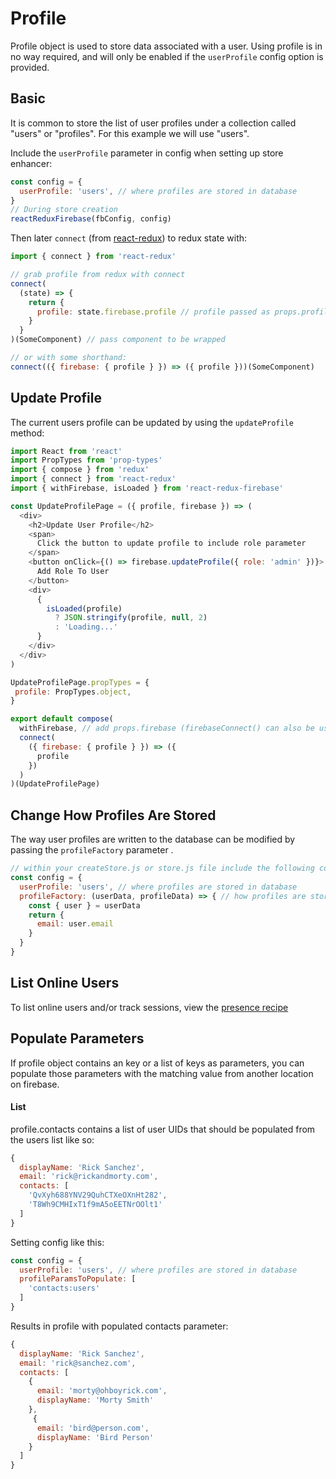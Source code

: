 # Profile

Profile object is used to store data associated with a user. Using profile is in no way required, and will only be enabled if the `userProfile` config option is provided.

## Basic
It is common to store the list of user profiles under a collection called "users" or "profiles". For this example we will use "users".

Include the `userProfile` parameter in config when setting up store enhancer:

```js
const config = {
  userProfile: 'users', // where profiles are stored in database
}
// During store creation
reactReduxFirebase(fbConfig, config)
```

Then later `connect` (from [react-redux](https://github.com/reactjs/react-redux/blob/master/docs/api.md)) to redux state with:

```js
import { connect } from 'react-redux'

// grab profile from redux with connect
connect(
  (state) => {
    return {
      profile: state.firebase.profile // profile passed as props.profile
    }
  }
)(SomeComponent) // pass component to be wrapped

// or with some shorthand:
connect(({ firebase: { profile } }) => ({ profile }))(SomeComponent)
```

## Update Profile

The current users profile can be updated by using the `updateProfile` method:

```js
import React from 'react'
import PropTypes from 'prop-types'
import { compose } from 'redux'
import { connect } from 'react-redux'
import { withFirebase, isLoaded } from 'react-redux-firebase'

const UpdateProfilePage = ({ profile, firebase }) => (
  <div>
    <h2>Update User Profile</h2>
    <span>
      Click the button to update profile to include role parameter
    </span>
    <button onClick={() => firebase.updateProfile({ role: 'admin' })}>
      Add Role To User
    </button>
    <div>
      {
        isLoaded(profile)
          ? JSON.stringify(profile, null, 2)
          : 'Loading...'
      }
    </div>
  </div>
)

UpdateProfilePage.propTypes = {
 profile: PropTypes.object,
}

export default compose(
  withFirebase, // add props.firebase (firebaseConnect() can also be used)
  connect(
    ({ firebase: { profile } }) => ({
      profile
    })
  )
)(UpdateProfilePage)
```

## Change How Profiles Are Stored
The way user profiles are written to the database can be modified by passing the `profileFactory` parameter .

```js
// within your createStore.js or store.js file include the following config
const config = {
  userProfile: 'users', // where profiles are stored in database
  profileFactory: (userData, profileData) => { // how profiles are stored in database
    const { user } = userData
    return {
      email: user.email
    }
  }
}
```

## List Online Users

To list online users and/or track sessions, view the [presence recipe](/docs/recipes/auth.md#presence)

## Populate Parameters
If profile object contains an key or a list of keys as parameters, you can populate those parameters with the matching value from another location on firebase.

#### List
profile.contacts contains a list of user UIDs that should be populated from the users list like so:
```js
{
  displayName: 'Rick Sanchez',
  email: 'rick@rickandmorty.com',
  contacts: [
    'QvXyh688YNV29QuhCTXeOXnHt282',
    'T8Wh9CMHIxT1f9mA5oEETNrOOlt1'
  ]
}
```

Setting config like this:

```js
const config = {
  userProfile: 'users', // where profiles are stored in database
  profileParamsToPopulate: [
    'contacts:users'
  ]
}
```

Results in profile with populated contacts parameter:

```js
{
  displayName: 'Rick Sanchez',
  email: 'rick@sanchez.com',
  contacts: [
    {
      email: 'morty@ohboyrick.com',
      displayName: 'Morty Smith'
    },
     {
      email: 'bird@person.com',
      displayName: 'Bird Person'
    }
  ]
}
```
